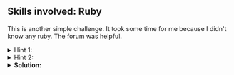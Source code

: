 ## Skills involved: Ruby

This is another simple challenge. It took some time for me because I didn't know any ruby. The forum was helpful.

<details>
  <summary> Hint 1: </summary>
  
  What are the possible vectors? (If you haven't downloaded the source code, download it)
</details>
<details>
  <summary> Hint 2: </summary>
  
  What stops you from achieving what you want? How would you [learn more](https://ruby-doc.org/core-3.1.2/Regexp.html)?
</details>

<details>
  <summary> <b>Solution:</b> </summary>
  
  <br/>
  
  There is only 1 attack vector: the `neon` POST parameter. Without the `/^[0-9a-z ]+$/i` regex whitelisting it's an easy RCE.
  
  I'm more acquianted with JavaScript and to me the regex was perfectly normal. **Nonetheless in ruby**:
  
  ![image](https://user-images.githubusercontent.com/114584910/193067610-80c6ba52-68d0-4d98-aae3-49528618e908.png)

  Which means:
  ``` js
  /^[0-9a-z ]+$/i.test("hey\n!!!")   // false in javascript
  ```
  but:
  ``` ruby
  "hey\n!!!" =~ /^[0-9a-z ]+$/i       # true in ruby
  ```
  
  One can come up with payloads like ```lol\n<%= `cat flag.txt` %>```.
  
  **Footnote:** That is not the only difference between ruby and JavaScript. Contrary to most languages, *both 0 and 1 are truthy in ruby*.
</details>
